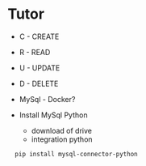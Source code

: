 # Tutor

- C - CREATE
- R - READ
- U - UPDATE
- D - DELETE

- MySql - Docker?

- Install MySql Python
  - download of drive
  - integration python

```
  pip install mysql-connector-python
```

